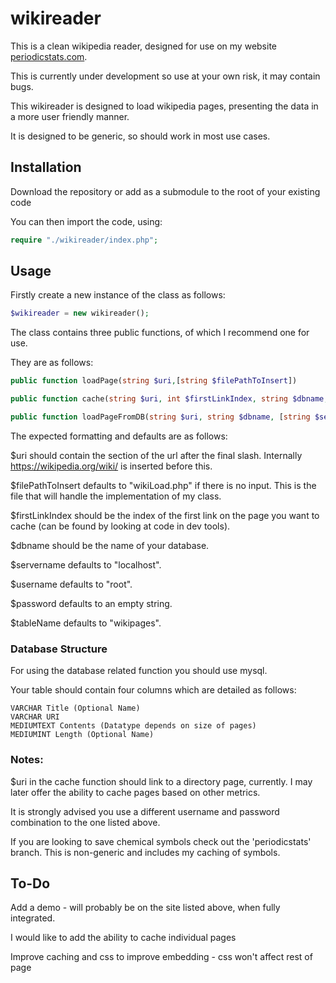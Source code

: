 # wikireader
This is a clean wikipedia reader, designed for use on my website [periodicstats.com](https://periodicstats.com).

This is currently under development so use at your own risk, it may contain bugs.

This wikireader is designed to load wikipedia pages, presenting the data in a more user friendly manner.

It is designed to be generic, so should work in most use cases.

## Installation

Download the repository or add as a submodule to the root of your existing code

You can then import the code, using:
```php
require "./wikireader/index.php";
```
## Usage

Firstly create a new instance of the class as follows:

```php
$wikireader = new wikireader();
```

The class contains three public functions, of which I recommend one for use.

They are as follows:

```php
public function loadPage(string $uri,[string $filePathToInsert])

public function cache(string $uri, int $firstLinkIndex, string $dbname, [string $servername], [string $username], [string $password], [string $tableName])

public function loadPageFromDB(string $uri, string $dbname, [string $servername], [string $username], [string $password], [string $tableName])
```

The expected formatting and defaults are as follows:

$uri should contain the section of the url after the final slash. Internally https://wikipedia.org/wiki/ is inserted before this.

$filePathToInsert defaults to "wikiLoad.php" if there is no input. This is the file that will handle the implementation of my class.

$firstLinkIndex should be the index of the first link on the page you want to cache (can be found by looking at code in dev tools).

$dbname should be the name of your database.

$servername defaults to "localhost".

$username defaults to "root".

$password defaults to an empty string.

$tableName defaults to "wikipages".



### Database Structure

For using the database related function you should use mysql.

Your table should contain four columns which are detailed as follows:

```
VARCHAR Title (Optional Name)
VARCHAR URI
MEDIUMTEXT Contents (Datatype depends on size of pages)
MEDIUMINT Length (Optional Name)
```



### Notes:

$uri in the cache function should link to a directory page, currently. I may later offer the ability to cache pages based on other metrics.

It is strongly advised you use a different username and password combination to the one listed above.

If you are looking to save chemical symbols check out the 'periodicstats' branch. This is non-generic and includes my caching of symbols.

## To-Do

Add a demo - will probably be on the site listed above, when fully integrated.

I would like to add the ability to cache individual pages

Improve caching and css to improve embedding - css won't affect rest of page

